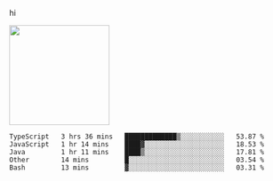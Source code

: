 hi

<img height="180em" src="https://github-readme-stats.vercel.app/api?username=AProductiveNerd&show_icons=true&hide_border=true&&count_private=true&include_all_commits=true" />

<!--START_SECTION:waka-->
```text
TypeScript   3 hrs 36 mins   █████████████▒░░░░░░░░░░░   53.87 % 
JavaScript   1 hr 14 mins    ████▓░░░░░░░░░░░░░░░░░░░░   18.53 % 
Java         1 hr 11 mins    ████▒░░░░░░░░░░░░░░░░░░░░   17.81 % 
Other        14 mins         █░░░░░░░░░░░░░░░░░░░░░░░░   03.54 % 
Bash         13 mins         ▓░░░░░░░░░░░░░░░░░░░░░░░░   03.31 % 
```
<!--END_SECTION:waka-->
